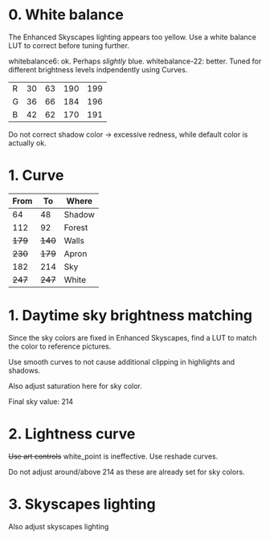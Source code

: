 # 0. White balance
The Enhanced Skyscapes lighting appears too yellow. Use a white balance LUT to correct before tuning further.

whitebalance6: ok. Perhaps *slightly* blue.
whitebalance-22: better. Tuned for different brightness levels indpendently using Curves.

| | | | | |
|-|-|-|-|-|
|R|30|63|190|199
|G|36|66|184|196
|B|42|62|170|191

Do not correct shadow color -> excessive redness, while default color is actually ok.


# 1. Curve
From|To|Where
----|--|-----
64|48|Shadow
112|92|Forest
~~179~~|~~140~~|Walls
~~230~~|~~179~~|Apron
182|214|Sky
~~247~~|~~247~~|White



# 1. Daytime sky brightness matching
Since the sky colors are fixed in Enhanced Skyscapes, find a LUT to match the color to reference pictures.

Use smooth curves to not cause additional clipping in highlights and shadows.

Also adjust saturation here for sky color.

Final sky value: 214

# 2. Lightness curve
~~Use art controls~~ white_point is ineffective. Use reshade curves.

Do not adjust around/above 214 as these are already set for sky colors.

# 3. Skyscapes lighting
Also adjust skyscapes lighting